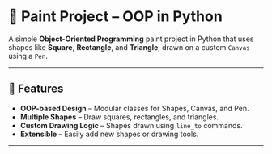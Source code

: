 # 🎨 Paint Project – OOP in Python

A simple **Object-Oriented Programming** paint project in Python that uses shapes like **Square**, **Rectangle**, and **Triangle**, drawn on a custom `Canvas` using a `Pen`.

---

## 📌 Features

- **OOP-based Design** – Modular classes for Shapes, Canvas, and Pen.  
- **Multiple Shapes** – Draw squares, rectangles, and triangles.  
- **Custom Drawing Logic** – Shapes drawn using `line_to` commands.  
- **Extensible** – Easily add new shapes or drawing tools.


---



 
